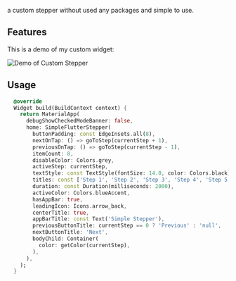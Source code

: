 a custom stepper without used any packages and simple to use.

## Features

This is a demo of my custom widget:

![Demo of Custom Stepper](example/assets/simple_flutter_stepper.gif)

## Usage


```dart
  @override
  Widget build(BuildContext context) {
    return MaterialApp(
      debugShowCheckedModeBanner: false,
      home: SimpleFlutterStepper(
        buttonPadding: const EdgeInsets.all(8),
        nextOnTap: () => goToStep(currentStep + 1),
        previousOnTap: () => goToStep(currentStep - 1),
        itemCount: 8,
        disableColor: Colors.grey,
        activeStep: currentStep,
        textStyle: const TextStyle(fontSize: 14.0, color: Colors.black),
        titles: const ['Step 1', 'Step 2', 'Step 3', 'Step 4', 'Step 5', 'Step 6', 'Step 7', 'Step 8'],
        duration: const Duration(milliseconds: 2000),
        activeColor: Colors.blueAccent,
        hasAppBar: true,
        leadingIcon: Icons.arrow_back,
        centerTitle: true,
        appBarTitle: const Text('Simple Stepper'),
        previousButtonTitle: currentStep == 0 ? 'Previous' : 'null',
        nextButtonTitle: 'Next',
        bodyChild: Container(
          color: getColor(currentStep),
        ),
      ),
    );
  }


```
